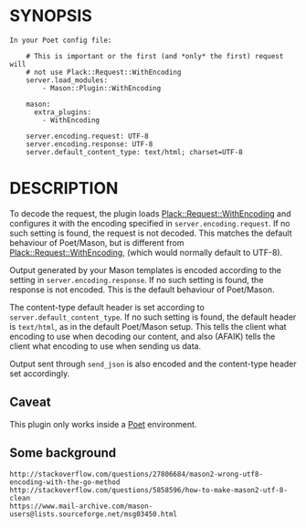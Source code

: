 # SYNOPSIS

    In your Poet config file:
    
        # This is important or the first (and *only* the first) request will   
        # not use Plack::Request::WithEncoding
        server.load_modules:
            - Mason::Plugin::WithEncoding    
    
        mason:
          extra_plugins:
            - WithEncoding
            
        server.encoding.request: UTF-8
        server.encoding.response: UTF-8
        server.default_content_type: text/html; charset=UTF-8

# DESCRIPTION

To decode the request, the plugin loads [Plack::Request::WithEncoding](https://metacpan.org/pod/Plack::Request::WithEncoding) and 
configures it with the encoding specified in `server.encoding.request`. If no 
such setting is found, the request is not decoded. This matches the default 
behaviour of Poet/Mason, but is different from [Plack::Request::WithEncoding](https://metacpan.org/pod/Plack::Request::WithEncoding), 
(which would normally default to UTF-8).

Output generated by your Mason templates is encoded according to the setting 
in `server.encoding.response`. If no such setting is found, the response is not 
encoded. This is the default behaviour of Poet/Mason. 

The content-type default header is set according to `server.default_content_type`. 
If no such setting is found, the default header is `text/html`, as in the default 
Poet/Mason setup. This tells the client what encoding to use when decoding our 
content, and also (AFAIK) tells the client what encoding to use when sending us 
data. 

Output sent through `send_json` is also encoded and the content-type header 
set accordingly.

## Caveat

This plugin only works inside a [Poet](https://metacpan.org/pod/Poet) environment.

## Some background

    http://stackoverflow.com/questions/27806684/mason2-wrong-utf8-encoding-with-the-go-method
    http://stackoverflow.com/questions/5858596/how-to-make-mason2-utf-8-clean
    https://www.mail-archive.com/mason-users@lists.sourceforge.net/msg03450.html
